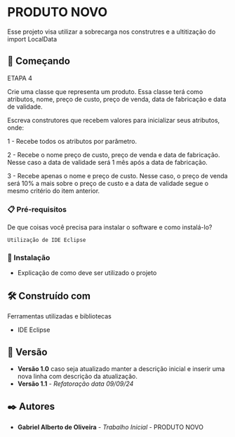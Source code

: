 # PRODUTO NOVO

Esse projeto visa utilizar a sobrecarga nos construtres e a ultitização do import LocalData

## 🚀 Começando

ETAPA 4

Crie uma classe que representa um produto. Essa classe terá como atributos, nome, preço de custo, preço de venda, data de fabricação e data de validade.

Escreva construtores que recebem valores para inicializar seus atributos, onde:

1 - Recebe todos os atributos por parâmetro.

2 - Recebe o nome preço de custo, preço de venda e data de fabricação. Nesse caso a data de validade será 1 mês após a data de fabricação.

3 - Recebe apenas o nome e preço de custo. Nesse caso, o preço de venda será 10% a mais sobre o preço de custo e a data de validade segue o mesmo critério do item anterior.

### 📋 Pré-requisitos

De que coisas você precisa para instalar o software e como instalá-lo?

```
Utilização de IDE Eclipse 
```

### 🔧 Instalação

* Explicação de como deve ser utilizado o projeto

## 🛠️ Construído com

Ferramentas utilizadas e bibliotecas

* IDE Eclipse

## 📌 Versão

* **Versão 1.0** caso seja atualizado manter a descrição inicial e inserir uma nova linha com descrição da atualização.
* **Versão 1.1** - *Refatoração* *data 09/09/24*

## ✒️ Autores

* **Gabriel Alberto de Oliveira** - *Trabalho Inicial* - PRODUTO NOVO
